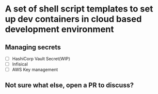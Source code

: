 # A set of shell script templates to set up dev containers in cloud based development environment


## Managing secrets
- [ ] HashiCorp Vault Secret(WIP)
- [ ] Infisical
- [ ] AWS Key management 

## Not sure what else, open a PR to discuss? 
 

